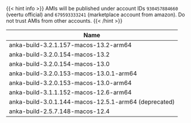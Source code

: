 ---
---

{{< hint info >}}
AMIs will be published under account IDs `930457884660` (veertu official) and `679593333241` (marketplace account from amazon). Do not trust AMIs from other accounts.
{{< /hint >}}

| Name         |
|--------------|
| anka-build-3.2.1.157-macos-13.2-arm64	|
| anka-build-3.2.0.154-macos-13.2 |
| anka-build-3.2.0.154-macos-13.0 |
| anka-build-3.2.0.153-macos-13.0.1-arm64 |
| anka-build-3.2.0.153-macos-13.0-arm64 |
|	anka-build-3.1.1.152-macos-12.6-arm64 |
|	anka-build-3.0.1.144-macos-12.5.1-arm64 (deprecated) |
| anka-build-2.5.7.148-macos-12.4 |
